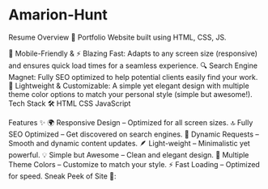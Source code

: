 # Amarion-Hunt
 Resume Overview
📂 Portfolio Website built using HTML, CSS, JS.

📱 Mobile-Friendly & ⚡ Blazing Fast: Adapts to any screen size (responsive) and ensures quick load times for a seamless experience.
🔍 Search Engine Magnet: Fully SEO optimized to help potential clients easily find your work.
🎨 Lightweight & Customizable: A simple yet elegant design with multiple theme color options to match your personal style (simple but awesome!).
Tech Stack 🛠️
HTML  CSS  JavaScript 

Features ✨
🌍 Responsive Design – Optimized for all screen sizes.
🔝 Fully SEO Optimized – Get discovered on search engines.
🔄 Dynamic Requests – Smooth and dynamic content updates.
🪶 Light-weight – Minimalistic yet powerful.
💡 Simple but Awesome – Clean and elegant design.
🎨 Multiple Theme Colors – Customize to match your style.
⚡ Fast Loading – Optimized for speed.
Sneak Peek of Site 🙈:
